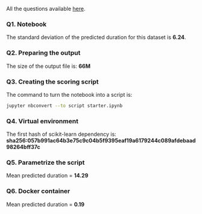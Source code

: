 All the questions available [here](https://github.com/DataTalksClub/mlops-zoomcamp/blob/main/cohorts/2024/04-deployment/homework.md).

### Q1. Notebook

The standard deviation of the predicted duration for this dataset is **6.24**.

### Q2. Preparing the output

The size of the output file is: **66M**

### Q3. Creating the scoring script

The command to turn the notebook into a script is:
```bash
jupyter nbconvert --to script starter.ipynb
```

### Q4. Virtual environment

The first hash of scikit-learn dependency is: **sha256:057b991ac64b3e75c9c04b5f9395eaf19a6179244c089afdebaad98264bff37c**

### Q5. Parametrize the script

Mean predicted duration = **14.29**

### Q6. Docker container

Mean predicted duration = **0.19**
